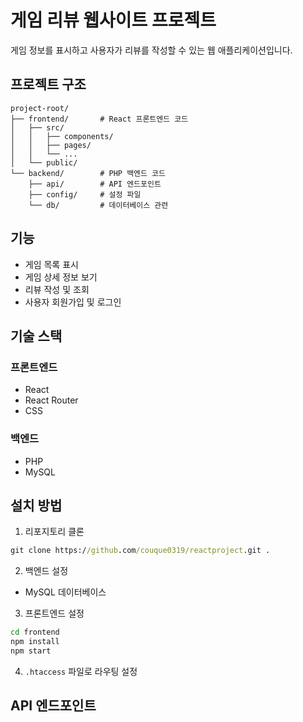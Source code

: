 # 게임 리뷰 웹사이트 프로젝트

게임 정보를 표시하고 사용자가 리뷰를 작성할 수 있는 웹 애플리케이션입니다.

## 프로젝트 구조

```
project-root/
├── frontend/       # React 프론트엔드 코드
│   ├── src/
│   │   ├── components/
│   │   ├── pages/
│   │   └── ...
│   └── public/
└── backend/        # PHP 백엔드 코드
    ├── api/        # API 엔드포인트
    ├── config/     # 설정 파일
    └── db/         # 데이터베이스 관련
```

## 기능

- 게임 목록 표시
- 게임 상세 정보 보기
- 리뷰 작성 및 조회
- 사용자 회원가입 및 로그인

## 기술 스택

### 프론트엔드
- React
- React Router
- CSS

### 백엔드
- PHP
- MySQL

## 설치 방법

1. 리포지토리 클론
```cmd
git clone https://github.com/couque0319/reactproject.git .
```

2. 백엔드 설정
- MySQL 데이터베이스 

3. 프론트엔드 설정
```bash
cd frontend
npm install
npm start
```

4. `.htaccess` 파일로 라우팅 설정

## API 엔드포인트


